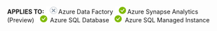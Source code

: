 <Token>**APPLIES TO:** ![yes](../media/applies-to/no.png)Azure Data Factory ![yes](../media/applies-to/yes.png)Azure Synapse Analytics (Preview) ![yes](../media/applies-to/yes.png) Azure SQL Database ![yes](../media/applies-to/yes.png) Azure SQL Managed Instance</Token>

